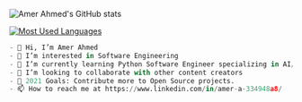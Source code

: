 
![Amer Ahmed's GitHub stats](https://github-readme-stats-sigma-five.vercel.app/api?username=AmerAhmed&show_icons=true&theme=gruvbox_light)

[![Most Used Languages](https://github-readme-stats-sigma-five.vercel.app/api/top-langs/?username=AmerAhmed&layout=compact)](https://github.com/anuraghazra/github-readme-stats)

```python
- 👋 Hi, I’m Amer Ahmed
- 👀 I’m interested in Software Engineering 
- 🌱 I’m currently learning Python Software Engineer specializing in AI/ML & Data Science
- 👯 I’m looking to collaborate with other content creators
- 🥅 2021 Goals: Contribute more to Open Source projects.
- 📫 How to reach me at https://www.linkedin.com/in/amer-a-334948a8/

```

<!---
[aham21bz/aham21bz](https://www.linkedin.com/in/amer-a-334948a8/) is a ✨ special ✨ repository because its `README.md` (this file) appears on your GitHub profile.
You can click the Preview link to take a look at your changes.
--->
